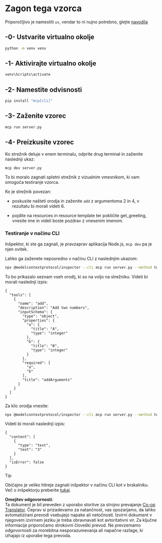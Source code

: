 <!--
CO_OP_TRANSLATOR_METADATA:
{
  "original_hash": "d26f746e21775c30b4d7ed97962b24df",
  "translation_date": "2025-08-18T17:56:01+00:00",
  "source_file": "03-GettingStarted/01-first-server/solution/python/README.md",
  "language_code": "sl"
}
-->
# Zagon tega vzorca

Priporočljivo je namestiti `uv`, vendar to ni nujno potrebno, glejte [navodila](https://docs.astral.sh/uv/#highlights)

## -0- Ustvarite virtualno okolje

```bash
python -m venv venv
```

## -1- Aktivirajte virtualno okolje

```bash
venv\Scripts\activate
```

## -2- Namestite odvisnosti

```bash
pip install "mcp[cli]"
```

## -3- Zaženite vzorec

```bash
mcp run server.py
```

## -4- Preizkusite vzorec

Ko strežnik deluje v enem terminalu, odprite drug terminal in zaženite naslednji ukaz:

```bash
mcp dev server.py
```

To bi moralo zagnati spletni strežnik z vizualnim vmesnikom, ki vam omogoča testiranje vzorca.

Ko je strežnik povezan:

- poskusite našteti orodja in zaženite `add` z argumentoma 2 in 4, v rezultatu bi morali videti 6.

- pojdite na resources in resource template ter pokličite get_greeting, vnesite ime in videli boste pozdrav z vnesenim imenom.

### Testiranje v načinu CLI

Inšpektor, ki ste ga zagnali, je pravzaprav aplikacija Node.js, `mcp dev` pa je njen ovitek.

Lahko ga zaženete neposredno v načinu CLI z naslednjim ukazom:

```bash
npx @modelcontextprotocol/inspector --cli mcp run server.py --method tools/list
```

To bo prikazalo seznam vseh orodij, ki so na voljo na strežniku. Videti bi morali naslednji izpis:

```text
{
  "tools": [
    {
      "name": "add",
      "description": "Add two numbers",
      "inputSchema": {
        "type": "object",
        "properties": {
          "a": {
            "title": "A",
            "type": "integer"
          },
          "b": {
            "title": "B",
            "type": "integer"
          }
        },
        "required": [
          "a",
          "b"
        ],
        "title": "addArguments"
      }
    }
  ]
}
```

Za klic orodja vnesite:

```bash
npx @modelcontextprotocol/inspector --cli mcp run server.py --method tools/call --tool-name add --tool-arg a=1 --tool-arg b=2
```

Videti bi morali naslednji izpis:

```text
{
  "content": [
    {
      "type": "text",
      "text": "3"
    }
  ],
  "isError": false
}
```

> [!TIP]  
> Običajno je veliko hitreje zagnati inšpektor v načinu CLI kot v brskalniku.  
> Več o inšpektorju preberite [tukaj](https://github.com/modelcontextprotocol/inspector).

**Omejitev odgovornosti**:  
Ta dokument je bil preveden z uporabo storitve za strojno prevajanje [Co-op Translator](https://github.com/Azure/co-op-translator). Čeprav si prizadevamo za natančnost, vas opozarjamo, da lahko avtomatizirani prevodi vsebujejo napake ali netočnosti. Izvirni dokument v njegovem izvirnem jeziku je treba obravnavati kot avtoritativni vir. Za ključne informacije priporočamo strokovni človeški prevod. Ne prevzemamo odgovornosti za morebitna nesporazumevanja ali napačne razlage, ki izhajajo iz uporabe tega prevoda.